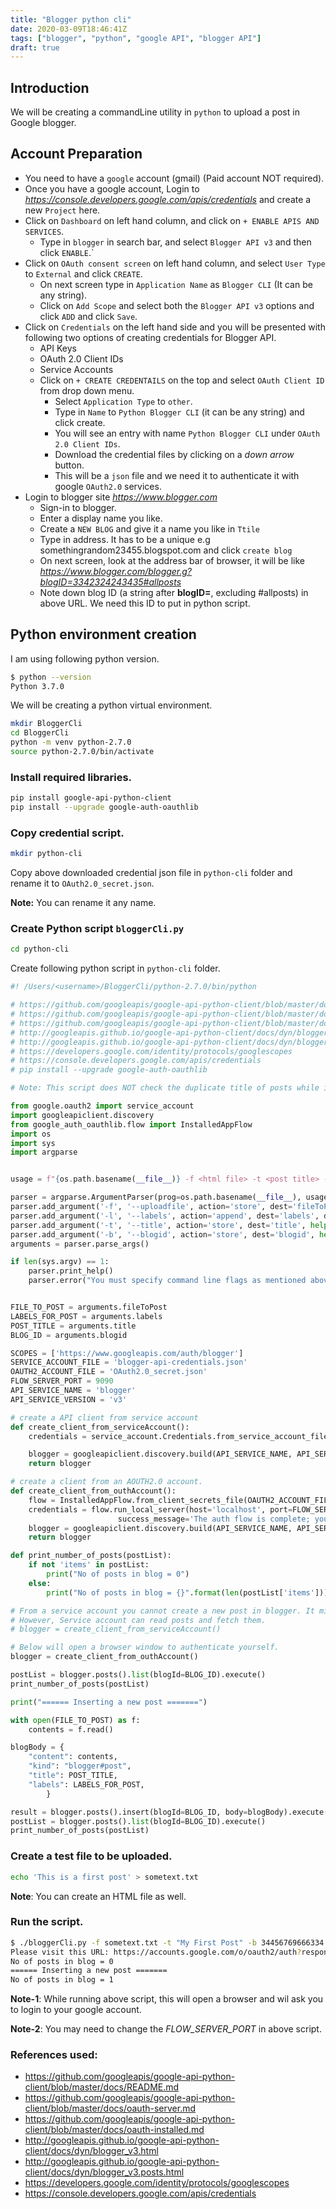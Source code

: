 ```yaml
---
title: "Blogger python cli"
date: 2020-03-09T18:46:41Z
tags: ["blogger", "python", "google API", "blogger API"]
draft: true
---
```

<!--- Below style are also defined in static/css/my.css file.
They are repeatedly defined here so that pandoc can generate
the final HTML with all necessary css styles.
Note: draft: true above. This prevents publishing it to GitHUB.
--->
<style>
/* To highlight text in Green in pre tag */
.hl {color: #008A00;}
/* To highlight text in Bold Green in pre tag */
.hlb {color: #008A00; font-weight: bold;}
/* To highlight text in Bold Red in pre tag */
.hlbr {color:#e90001; font-weight: bold;}
/* <code> tag does not work in blogger. Use following class with span tag */
.code {
    color:#7e168d; 
    background: #f0f0f0; 
    padding: 0.1em 0.4em;
    font-family: SFMono-Regular, Consolas, "Liberation Mono", Menlo, Courier, monospace;
}
</style>

## Introduction
We will be creating a commandLine utility in `python` to upload a post in Google blogger.

## Account Preparation
* You need to have a `google` account (gmail) (Paid account NOT required).
* Once you have a google account, Login to *https://console.developers.google.com/apis/credentials* and create a new `Project` here.
* Click on `Dashboard` on left hand column, and click on `+ ENABLE APIS AND SERVICES`.
   * Type in `blogger` in search bar, and select `Blogger API v3` and then click `ENABLE`.`
* Click on `OAuth consent screen` on left hand column, and select `User Type` to `External` and click `CREATE`.
   * On next screen type in `Application Name` as `Blogger CLI` (It can be any string).
   * Click on `Add Scope` and select both the `Blogger API v3` options and click `ADD` and click `Save`.
* Click on `Credentials` on the left hand side and you will be presented with following two options of creating credentials for Blogger API.
   * API Keys
   * OAuth 2.0 Client IDs
   * Service Accounts
   * Click on `+ CREATE CREDENTAILS` on the top and select `OAuth Client ID` from drop down menu.
      * Select `Application Type` to `other`.
      * Type in `Name` to `Python Blogger CLI` (it can be any string) and click create.
      * You will see an entry with name `Python Blogger CLI` under `OAuth 2.0 Client IDs`.
      * Download the credential files by clicking on a *down arrow* button.
      * This will be a `json` file and we need it to authenticate it with google `OAuth2.0` services.
* Login to blogger site *https://www.blogger.com*
   * Sign-in to blogger.
   * Enter a display name you like.
   * Create a `NEW BLOG` and give it a name you like in `Ttile`
   * Type in address. It has to be a unique e.g somethingrandom23455.blogspot.com and click `create blog`
   * On next screen, look at the address bar of browser, it will be like *https://www.blogger.com/blogger.g?blogID=3342324243435#allposts*
   * Note down blog ID (a string after **blogID=**, excluding #allposts) in above URL. We need this ID to put in python script.

## Python environment creation
I am using following python version.

```bash
$ python --version
Python 3.7.0
```

We will be creating a python virtual environment.
```bash
mkdir BloggerCli
cd BloggerCli
python -m venv python-2.7.0
source python-2.7.0/bin/activate
```

### Install required libraries.
```bash
pip install google-api-python-client
pip install --upgrade google-auth-oauthlib
```

### Copy credential script.
```bash
mkdir python-cli
```
Copy above downloaded credential json file in `python-cli` folder and rename it to `OAuth2.0_secret.json`.

**Note:** You can rename it any name.

### Create Python script `bloggerCli.py`

```bash
cd python-cli
```

Create following python script in `python-cli` folder.
```python
#! /Users/<username>/BloggerCli/python-2.7.0/bin/python

# https://github.com/googleapis/google-api-python-client/blob/master/docs/README.md
# https://github.com/googleapis/google-api-python-client/blob/master/docs/oauth-server.md
# https://github.com/googleapis/google-api-python-client/blob/master/docs/oauth-installed.md
# http://googleapis.github.io/google-api-python-client/docs/dyn/blogger_v3.html
# http://googleapis.github.io/google-api-python-client/docs/dyn/blogger_v3.posts.html
# https://developers.google.com/identity/protocols/googlescopes
# https://console.developers.google.com/apis/credentials
# pip install --upgrade google-auth-oauthlib

# Note: This script does NOT check the duplicate title of posts while inserting the post in Blog.

from google.oauth2 import service_account
import googleapiclient.discovery
from google_auth_oauthlib.flow import InstalledAppFlow
import os
import sys
import argparse


usage = f"{os.path.basename(__file__)} -f <html file> -t <post title> -l <label_string1> -l <label_string2> -l .. -l .."

parser = argparse.ArgumentParser(prog=os.path.basename(__file__), usage=usage, description='Upload a post to Blogger')
parser.add_argument('-f', '--uploadfile', action='store', dest='fileToPost', help='html file to post', required=True)
parser.add_argument('-l', '--labels', action='append', dest='labels', default=[], help='-l <label1> -l <label2>')
parser.add_argument('-t', '--title', action='store', dest='title', help='-t <Post Title string>', required=True)
parser.add_argument('-b', '--blogid', action='store', dest='blogid', help='-b <blogid string>', required=True)
arguments = parser.parse_args()

if len(sys.argv) == 1:
    parser.print_help()
    parser.error("You must specify command line flags as mentioned above.")


FILE_TO_POST = arguments.fileToPost
LABELS_FOR_POST = arguments.labels
POST_TITLE = arguments.title
BLOG_ID = arguments.blogid

SCOPES = ['https://www.googleapis.com/auth/blogger']
SERVICE_ACCOUNT_FILE = 'blogger-api-credentials.json'
OAUTH2_ACCOUNT_FILE = 'OAuth2.0_secret.json'
FLOW_SERVER_PORT = 9090
API_SERVICE_NAME = 'blogger'
API_SERVICE_VERSION = 'v3'

# create a API client from service account
def create_client_from_serviceAccount():
    credentials = service_account.Credentials.from_service_account_file( SERVICE_ACCOUNT_FILE, scopes=SCOPES)

    blogger = googleapiclient.discovery.build(API_SERVICE_NAME, API_SERVICE_VERSION, credentials=credentials)
    return blogger

# create a client from an AOUTH2.0 account.
def create_client_from_outhAccount():
    flow = InstalledAppFlow.from_client_secrets_file(OAUTH2_ACCOUNT_FILE, scopes=SCOPES)
    credentials = flow.run_local_server(host='localhost', port=FLOW_SERVER_PORT, authorization_prompt_message='Please visit this URL: {url}', 
                        success_message='The auth flow is complete; you may close this window.', open_browser=True)
    blogger = googleapiclient.discovery.build(API_SERVICE_NAME, API_SERVICE_VERSION, credentials=credentials)
    return blogger

def print_number_of_posts(postList):
    if not 'items' in postList:
        print("No of posts in blog = 0")
    else:    
        print("No of posts in blog = {}".format(len(postList['items'])))

# From a service account you cannot create a new post in blogger. It might need some special permissions that I am not aware of.
# However, Service account can read posts and fetch them.
# blogger = create_client_from_serviceAccount()

# Below will open a browser window to authenticate yourself.
blogger = create_client_from_outhAccount()

postList = blogger.posts().list(blogId=BLOG_ID).execute()
print_number_of_posts(postList)

print("====== Inserting a new post =======")

with open(FILE_TO_POST) as f:
    contents = f.read()

blogBody = {
    "content": contents,
    "kind": "blogger#post",
    "title": POST_TITLE,
    "labels": LABELS_FOR_POST,
        }

result = blogger.posts().insert(blogId=BLOG_ID, body=blogBody).execute()
postList = blogger.posts().list(blogId=BLOG_ID).execute()
print_number_of_posts(postList)
```

### Create a test file to be uploaded.
```bash
echo 'This is a first post' > sometext.txt
```
**Note**: You can create an HTML file as well.

### Run the script.
```bash
$ ./bloggerCli.py -f sometext.txt -t "My First Post" -b 34456769666334 -l label1 -l label2 -l label3
Please visit this URL: https://accounts.google.com/o/oauth2/auth?response_type=code&client_id=26652434353-e9u77isb2sdsd4343sdsd343434.apps.googleusercontent.com&redirect_uri=http%3A%2F%2Flocalhost%3A9090%2F&scope=https%3A%2F%2Fwww.googleapis.com%2Fauth%2Fblogger&state=BkaXVyiW15sdsdsdADH7sadsH8hS&access_type=offline
No of posts in blog = 0
====== Inserting a new post =======
No of posts in blog = 1
```
**Note-1**: While running above script, this will open a browser and wil ask you to login to your google account.

**Note-2**: You may need to change the *FLOW_SERVER_PORT* in above script.

### References used:
* https://github.com/googleapis/google-api-python-client/blob/master/docs/README.md
* https://github.com/googleapis/google-api-python-client/blob/master/docs/oauth-server.md
* https://github.com/googleapis/google-api-python-client/blob/master/docs/oauth-installed.md
* http://googleapis.github.io/google-api-python-client/docs/dyn/blogger_v3.html
* http://googleapis.github.io/google-api-python-client/docs/dyn/blogger_v3.posts.html
* https://developers.google.com/identity/protocols/googlescopes
* https://console.developers.google.com/apis/credentials
